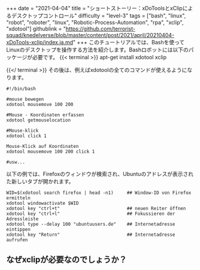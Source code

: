 +++
date = "2021-04-04"
title = "ショートストーリー：xDoToolsとxClipによるデスクトップコントロール"
difficulty = "level-3"
tags = ["bash", "linux", "robot", "roboter", "linux", "Robotic-Process-Automation", "rpa", "xclip", "xdotool"]
githublink = "https://github.com/terrorist-squad/knedelverse/blob/master/content/post/2021/april/20210404-xDoTools-xclip/index.ja.md"
+++
このチュートリアルでは、Bashを使ってLinuxのデスクトップを操作する方法を紹介します。Bashロボットには以下のパッケージが必要です。
{{< terminal >}}
apt-get install xdotool xclip

{{</ terminal >}}
その後は、例えばxdotoolの全てのコマンドが使えるようになります。
```
#!/bin/bash

#mouse bewegen
xdotool mousemove 100 200 

#Mouse - Koordinaten erfassen
xdotool getmouselocation 

#Mouse-klick
xdotool click 1 

Mouse-Klick auf Koordinaten
xdotool mousemove 100 200 click 1 

#usw...

```
以下の例では、Firefoxのウィンドウが検索され、Ubuntuのアドレスが表示された新しいタブが開かれます。
```
WID=$(xdotool search firefox | head -n1)     ## Window-ID von Firefox ermitteln
xdotool windowactivate $WID
xdotool key "ctrl+t"                         ## neuen Reiter öffnen
xdotool key "ctrl+l"                         ## Fokussieren der Adressleiste
xdotool type --delay 100 "ubuntuusers.de"    ## Internetadresse eintippen
xdotool key "Return"                         ## Internetadresse aufrufen 

```

## なぜxclipが必要なのでしょうか？
